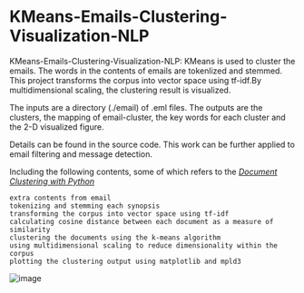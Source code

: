 # KMeans-Emails-Clustering-Visualization-NLP
KMeans-Emails-Clustering-Visualization-NLP: KMeans is used to cluster the emails. The words in the contents of emails are tokenlized and stemmed. This project transforms the corpus into vector space using tf-idf.By multidimensional scaling, the clustering result is visualized.

The inputs are a directory (./email) of .eml files.
The outputs are the clusters, the mapping of email-cluster, the key words for each cluster and the 2-D visualized figure.

Details can be found in the source code. This work can be further applied to email filtering and message detection.

Including the following contents, some of which refers to the *[Document Clustering with Python](http://brandonrose.org/clustering)* 

    extra contents from email
    tokenizing and stemming each synopsis
    transforming the corpus into vector space using tf-idf
    calculating cosine distance between each document as a measure of similarity
    clustering the documents using the k-means algorithm
    using multidimensional scaling to reduce dimensionality within the corpus
    plotting the clustering output using matplotlib and mpld3
    

![image](https://github.com/zslwyuan/KMeans-Emails-Clustering-Visualization-NLP/blob/master/visual_img_cluster/visualization.png)

